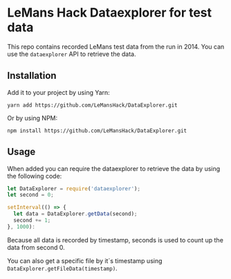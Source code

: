 # LeMans Hack Dataexplorer for test data

This repo contains recorded LeMans test data from the run in 2014. You can use the `dataexplorer` API to retrieve the data.

## Installation

Add it to your project by using Yarn:

````
yarn add https://github.com/LeMansHack/DataExplorer.git
````

Or by using NPM:

```
npm install https://github.com/LeMansHack/DataExplorer.git
```

## Usage

When added you can require the dataexplorer to retrieve the data by using the following code:

```javascript
let DataExplorer = require('dataexplorer');
let second = 0;

setInterval(() => {
  let data = DataExplorer.getData(second);
  second += 1;
}, 1000):
```

Because all data is recorded by timestamp, seconds is used to count up the data from second 0.

You can also get a specific file by it´s timestamp using `DataExplorer.getFileData(timestamp)`.